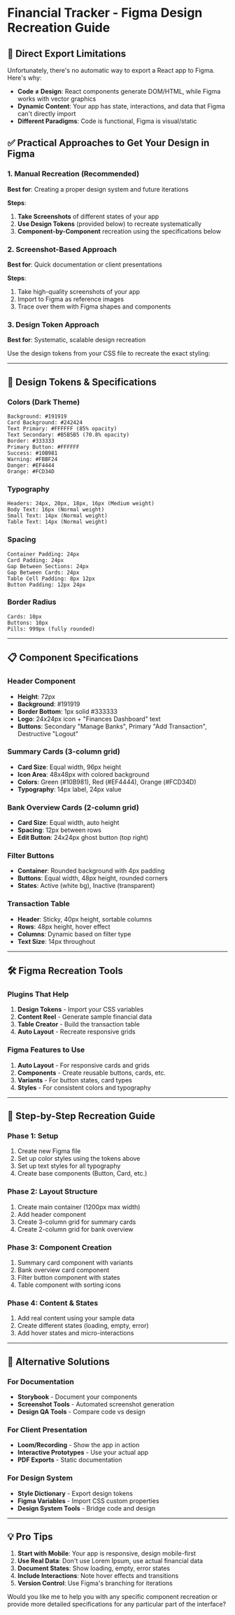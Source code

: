 # Financial Tracker - Figma Design Recreation Guide

## 🚫 **Direct Export Limitations**
Unfortunately, there's no automatic way to export a React app to Figma. Here's why:

- **Code ≠ Design**: React components generate DOM/HTML, while Figma works with vector graphics
- **Dynamic Content**: Your app has state, interactions, and data that Figma can't directly import
- **Different Paradigms**: Code is functional, Figma is visual/static

## ✅ **Practical Approaches to Get Your Design in Figma**

### **1. Manual Recreation (Recommended)**
**Best for**: Creating a proper design system and future iterations

**Steps**:
1. **Take Screenshots** of different states of your app
2. **Use Design Tokens** (provided below) to recreate systematically
3. **Component-by-Component** recreation using the specifications below

### **2. Screenshot-Based Approach**
**Best for**: Quick documentation or client presentations

**Steps**:
1. Take high-quality screenshots of your app
2. Import to Figma as reference images
3. Trace over them with Figma shapes and components

### **3. Design Token Approach**
**Best for**: Systematic, scalable design recreation

Use the design tokens from your CSS file to recreate the exact styling:

---

## 🎨 **Design Tokens & Specifications**

### **Colors (Dark Theme)**
```
Background: #191919
Card Background: #242424
Text Primary: #FFFFFF (85% opacity)
Text Secondary: #B5B5B5 (70.8% opacity)
Border: #333333
Primary Button: #FFFFFF
Success: #10B981
Warning: #FBBF24
Danger: #EF4444
Orange: #FCD34D
```

### **Typography**
```
Headers: 24px, 20px, 18px, 16px (Medium weight)
Body Text: 16px (Normal weight)
Small Text: 14px (Normal weight)
Table Text: 14px (Normal weight)
```

### **Spacing**
```
Container Padding: 24px
Card Padding: 24px
Gap Between Sections: 24px
Gap Between Cards: 24px
Table Cell Padding: 8px 12px
Button Padding: 12px 24px
```

### **Border Radius**
```
Cards: 10px
Buttons: 10px
Pills: 999px (fully rounded)
```

---

## 📋 **Component Specifications**

### **Header Component**
- **Height**: 72px
- **Background**: #191919
- **Border Bottom**: 1px solid #333333
- **Logo**: 24x24px icon + "Finances Dashboard" text
- **Buttons**: Secondary "Manage Banks", Primary "Add Transaction", Destructive "Logout"

### **Summary Cards (3-column grid)**
- **Card Size**: Equal width, 96px height
- **Icon Area**: 48x48px with colored background
- **Colors**: Green (#10B981), Red (#EF4444), Orange (#FCD34D)
- **Typography**: 14px label, 24px value

### **Bank Overview Cards (2-column grid)**
- **Card Size**: Equal width, auto height
- **Spacing**: 12px between rows
- **Edit Button**: 24x24px ghost button (top right)

### **Filter Buttons**
- **Container**: Rounded background with 4px padding
- **Buttons**: Equal width, 48px height, rounded corners
- **States**: Active (white bg), Inactive (transparent)

### **Transaction Table**
- **Header**: Sticky, 40px height, sortable columns
- **Rows**: 48px height, hover effect
- **Columns**: Dynamic based on filter type
- **Text Size**: 14px throughout

---

## 🛠 **Figma Recreation Tools**

### **Plugins That Help**
1. **Design Tokens** - Import your CSS variables
2. **Content Reel** - Generate sample financial data
3. **Table Creator** - Build the transaction table
4. **Auto Layout** - Recreate responsive grids

### **Figma Features to Use**
1. **Auto Layout** - For responsive cards and grids
2. **Components** - Create reusable buttons, cards, etc.
3. **Variants** - For button states, card types
4. **Styles** - For consistent colors and typography

---

## 📱 **Step-by-Step Recreation Guide**

### **Phase 1: Setup**
1. Create new Figma file
2. Set up color styles using the tokens above
3. Set up text styles for all typography
4. Create base components (Button, Card, etc.)

### **Phase 2: Layout Structure**
1. Create main container (1200px max width)
2. Add header component
3. Create 3-column grid for summary cards
4. Create 2-column grid for bank overview

### **Phase 3: Component Creation**
1. Summary card component with variants
2. Bank overview card component
3. Filter button component with states
4. Table component with sorting icons

### **Phase 4: Content & States**
1. Add real content using your sample data
2. Create different states (loading, empty, error)
3. Add hover states and micro-interactions

---

## 🎯 **Alternative Solutions**

### **For Documentation**
- **Storybook** - Document your components
- **Screenshot Tools** - Automated screenshot generation
- **Design QA Tools** - Compare code vs design

### **For Client Presentation**
- **Loom/Recording** - Show the app in action
- **Interactive Prototypes** - Use your actual app
- **PDF Exports** - Static documentation

### **For Design System**
- **Style Dictionary** - Export design tokens
- **Figma Variables** - Import CSS custom properties
- **Design System Tools** - Bridge code and design

---

## 💡 **Pro Tips**

1. **Start with Mobile**: Your app is responsive, design mobile-first
2. **Use Real Data**: Don't use Lorem Ipsum, use actual financial data
3. **Document States**: Show loading, empty, error states
4. **Include Interactions**: Note hover effects and transitions
5. **Version Control**: Use Figma's branching for iterations

Would you like me to help you with any specific component recreation or provide more detailed specifications for any particular part of the interface?
